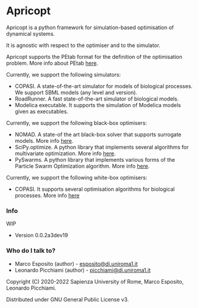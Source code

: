 # Apricopt #

Apricopt is a python framework for simulation-based optimisation of dynamical systems.

It is agnostic with respect to the optimiser and to the simulator.

Apricopt supports the PEtab format for the definition of the optimisation problem. More info about PEtab [here](https://petab.readthedocs.io/en/latest/).

Currently, we support the following simulators:

* COPASI. A state-of-the-art simulator for models of biological processes. We support SBML models (any level and version).
* RoadRunner. A fast state-of-the-art simulator of biological models.
* Modelica executable. It supports the simulation of Modelica models given as executables.

Currently, we support the following black-box optimisers:

* NOMAD. A state-of the art black-box solver that supports surrogate models. More info [here](https://www.gerad.ca/nomad/).
* SciPy.optimize. A python library that implements several algorithms for multivariate optimization. More info [here](https://docs.scipy.org/doc/scipy/reference/optimize.html).
* PySwarms. A python library that implements various forms of the Particle Swarm Optimization algorithm. More info [here](https://pyswarms.readthedocs.io/en/latest/).

Currently, we support the following white-box optimisers:

* COPASI. It supports several optimisation algorithms for biological processes. More info [here](http://copasi.org/Support/User_Manual/Methods/Optimization_Methods/)

### Info ###

WIP

* Version 0.0.2a3dev19


### Who do I talk to? ###

* Marco Esposito (author) - esposito@di.uniroma1.it
* Leonardo Picchiami (author) - picchiami@di.uniroma1.it


Copyright (C) 2020-2022  Sapienza University of Rome, Marco Esposito, Leonardo Picchiami.

Distributed under GNU General Public License v3.
